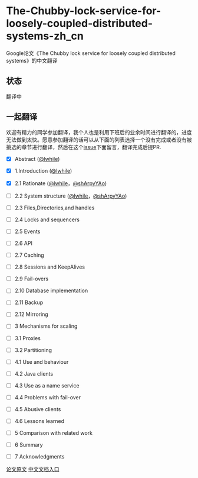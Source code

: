 # The-Chubby-lock-service-for-loosely-coupled-distributed-systems-zh_cn

Google论文《The Chubby lock service for loosely coupled distributed systems》的中文翻译

## 状态
翻译中

## 一起翻译

欢迎有精力的同学参加翻译，我个人也是利用下班后的业余时间进行翻译的，进度无法做到太快。愿意参加翻译的话可以从下面的列表选择一个没有完成或者没有被挑选的章节进行翻译，然后在这个[issue](https://github.com/lwhile/The-Chubby-lock-service-for-loosely-coupled-distributed-systems-zh_cn/issues/2)下面留言，翻译完成后提PR.

- [x] Abstract ([@lwhile](https://github.com/lwhile))
- [x] 1.Introduction ([@lwhile](https://github.com/lwhile))
- [x] 2.1 Rationate ([@lwhile](https://github.com/lwhile)，[@shArpyYAo](https://github.com/shArpyYAo))
- [ ] 2.2 System structure ([@lwhile](https://github.com/lwhile)，[@shArpyYAo](https://github.com/shArpyYAo))
- [ ] 2.3 Files,Directories,and handles
- [ ] 2.4 Locks and sequencers
- [ ] 2.5 Events
- [ ] 2.6 API
- [ ] 2.7 Caching 
- [ ] 2.8 Sessions and KeepAlives
- [ ] 2.9 Fail-overs
- [ ] 2.10 Database implementation
- [ ] 2.11 Backup
- [ ] 2.12 Mirroring
- [ ] 3 Mechanisms for scaling 
- [ ] 3.1 Proxies
- [ ] 3.2 Partitioning
- [ ] 4.1 Use and behaviour
- [ ] 4.2 Java clients
- [ ] 4.3 Use as a name service 
- [ ] 4.4 Problems with fail-over
- [ ] 4.5 Abusive clients
- [ ] 4.6 Lessons learned
- [ ] 5 Comparison with related work
- [ ] 6 Summary
- [ ] 7 Acknowledgments


[论文原文](./chubby-osdi06.pdf)
[中文文档入口](./zh_cn.md)